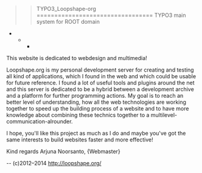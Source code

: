 >> TYPO3_Loopshape-org
=================================
TYPO3 main system for ROOT domain

+ + +

This website is dedicated to webdesign and multimedia!

Loopshape.org is my personal development server for creating and testing all kind of applications, which I found in the web and which could be usable for future reference.
I found a lot of useful tools and plugins around the net and this server is dedicated to be a hybrid between a development archive and a platform for further programming actions.
My goal is to reach an better level of understanding, how all the web technologies are working together to speed up the building process of a website and to have more knowledge about combining these technics together to a multilevel-communication-alrounder.

I hope, you'll like this project as much as I do and maybe you've got the same interests to build websites faster and more effective!

Kind regards 
Arjuna Noorsanto, {Webmaster}

--
(c)2012–2014 http://loopshape.org/

